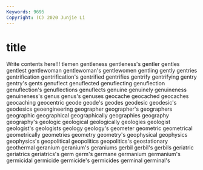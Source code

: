 ```yaml
---
Keywords: 9695
Copyright: (C) 2020 Junjie Li
---
```


# title

Write contents here!!!
tlemen
gentleness 
gentleness's 
gentler 
gentles 
gentlest 
gentlewoman 
gentlewoman's 
gentlewomen 
gentling 
gently
gentries 
gentrification 
gentrification's 
gentrified 
gentrifies 
gentrify 
gentrifying 
gentry 
gentry's 
gents
genuflect 
genuflected 
genuflecting 
genuflection 
genuflection's 
genuflections 
genuflects 
genuine 
genuinely 
genuineness
genuineness's 
genus 
genus's 
genuses 
geocache 
geocached 
geocaches 
geocaching 
geocentric 
geode
geode's 
geodes 
geodesic 
geodesic's 
geodesics 
geoengineering 
geographer 
geographer's 
geographers 
geographic
geographical 
geographically 
geographies 
geography 
geography's 
geologic 
geological 
geologically 
geologies 
geologist
geologist's 
geologists 
geology 
geology's 
geometer 
geometric 
geometrical 
geometrically 
geometries 
geometry
geometry's 
geophysical 
geophysics 
geophysics's 
geopolitical 
geopolitics 
geopolitics's 
geostationary 
geothermal 
geranium
geranium's 
geraniums 
gerbil 
gerbil's 
gerbils 
geriatric 
geriatrics 
geriatrics's 
germ 
germ's
germane 
germanium 
germanium's 
germicidal 
germicide 
germicide's 
germicides 
germinal 
germinal's 
